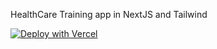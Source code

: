 HealthCare Training app in NextJS and Tailwind

[![Deploy with Vercel](https://vercel.com/button)](https://vercel.com/new/git/external?repository-url=https%3A%2F%2Fgithub.com%2Fmerrillkoshy%2FHealthCareTraining)
